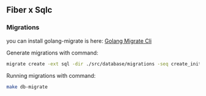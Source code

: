 ## Fiber x Sqlc

### Migrations
you can install golang-migrate is here:
[Golang Migrate Cli](https://github.com/golang-migrate/migrate/tree/master/cmd/migrate)

Generate migrations with command:
```sh
migrate create -ext sql -dir ./src/database/migrations -seq create_initial_table
```

Running migrations with command:
```sh
make db-migrate
```